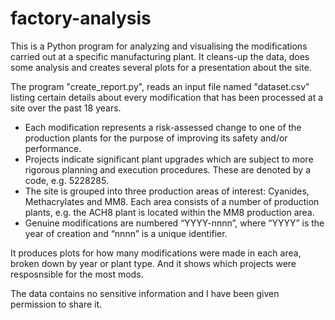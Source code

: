 # factory-analysis
This is a Python program for analyzing and visualising the modifications carried out
at a specific manufacturing plant. It cleans-up the data, does some analysis
and creates several plots for a presentation about the site.

The program "create_report.py", reads an input file named "dataset.csv" listing certain details 
about every modification that has been processed at a site over the past 18 years. 
- Each modification represents a risk-assessed change to one of the production plants
for the purpose of improving its safety and/or performance.
- Projects indicate significant plant upgrades which are subject to more rigorous
planning and execution procedures. These are denoted by a code, e.g. 5228285.
- The site is grouped into three production areas of interest: Cyanides, Methacrylates
and MM8. Each area consists of a number of production plants, e.g. the ACH8 plant is
located within the MM8 production area.
- Genuine modifications are numbered “YYYY-nnnn”, where “YYYY” is the year of
creation and “nnnn” is a unique identifier.

It produces plots for how many modifications were made in each area, broken down by year or plant type. 
And it shows which projects were resposnsible for the most mods.

The data contains no sensitive information and I have been given permission to share it.
